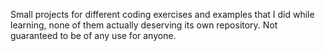 Small projects for different coding exercises and examples that I did while learning, none of them actually deserving its own repository. Not guaranteed to be of any use for anyone.
